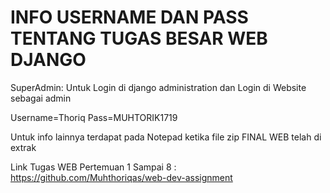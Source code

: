 # INFO USERNAME DAN PASS TENTANG TUGAS BESAR WEB DJANGO

SuperAdmin: Untuk Login di django administration dan Login di Website sebagai admin

Username=Thoriq Pass=MUHTORIK1719

Untuk info lainnya terdapat pada Notepad ketika file zip FINAL WEB telah di extrak

Link Tugas WEB Pertemuan 1 Sampai 8 : https://github.com/Muhthoriqas/web-dev-assignment




